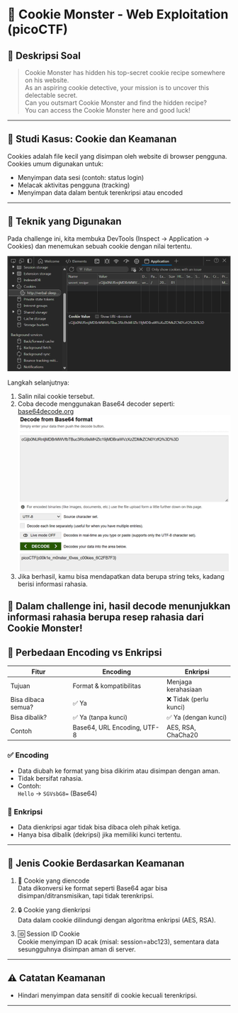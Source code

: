 # 🍪 Cookie Monster - Web Exploitation (picoCTF)

## 📝 Deskripsi Soal

> Cookie Monster has hidden his top-secret cookie recipe somewhere on his website.  
> As an aspiring cookie detective, your mission is to uncover this delectable secret.  
> Can you outsmart Cookie Monster and find the hidden recipe?  
> You can access the Cookie Monster here and good luck!

---

## 🧠 Studi Kasus: Cookie dan Keamanan

Cookies adalah file kecil yang disimpan oleh website di browser pengguna. Cookies umum digunakan untuk:

- Menyimpan data sesi (contoh: status login)
- Melacak aktivitas pengguna (tracking)
- Menyimpan data dalam bentuk terenkripsi atau encoded

---

## 🧪 Teknik yang Digunakan

Pada challenge ini, kita membuka DevTools (Inspect → Application → Cookies) dan menemukan sebuah cookie dengan nilai tertentu.

![Inspect](inspect.png)

Langkah selanjutnya:

1. Salin nilai cookie tersebut.
2. Coba decode menggunakan Base64 decoder seperti: [base64decode.org](https://www.base64decode.org/)
![Decode](decode.png)
3. Jika berhasil, kamu bisa mendapatkan data berupa string teks, kadang berisi informasi rahasia.

📌 Dalam challenge ini, hasil decode menunjukkan informasi rahasia berupa resep rahasia dari Cookie Monster!
---

## 🧩 Perbedaan Encoding vs Enkripsi

| Fitur               | Encoding                           | Enkripsi                        |
|---------------------|------------------------------------|----------------------------------|
| Tujuan              | Format & kompatibilitas            | Menjaga kerahasiaan             |
| Bisa dibaca semua?  | ✅ Ya                               | ❌ Tidak (perlu kunci)           |
| Bisa dibalik?       | ✅ Ya (tanpa kunci)                 | ✅ Ya (dengan kunci)             |
| Contoh              | Base64, URL Encoding, UTF-8        | AES, RSA, ChaCha20              |

### ✅ Encoding
- Data diubah ke format yang bisa dikirim atau disimpan dengan aman.
- Tidak bersifat rahasia.
- Contoh:  
  `Hello` → `SGVsbG8=` (Base64)  

### 🔐 Enkripsi
- Data dienkripsi agar tidak bisa dibaca oleh pihak ketiga.
- Hanya bisa dibalik (dekripsi) jika memiliki kunci tertentu.

---

## 🍪 Jenis Cookie Berdasarkan Keamanan

1. 🧾 Cookie yang diencode  
   Data dikonversi ke format seperti Base64 agar bisa disimpan/ditransmisikan, tapi tidak terenkripsi.

2. 🔒 Cookie yang dienkripsi  
   Data dalam cookie dilindungi dengan algoritma enkripsi (AES, RSA).

3. 🆔 Session ID Cookie  
   Cookie menyimpan ID acak (misal: session=abc123), sementara data sesungguhnya disimpan aman di server.

---

## ⚠️ Catatan Keamanan

- Hindari menyimpan data sensitif di cookie kecuali terenkripsi.

---
